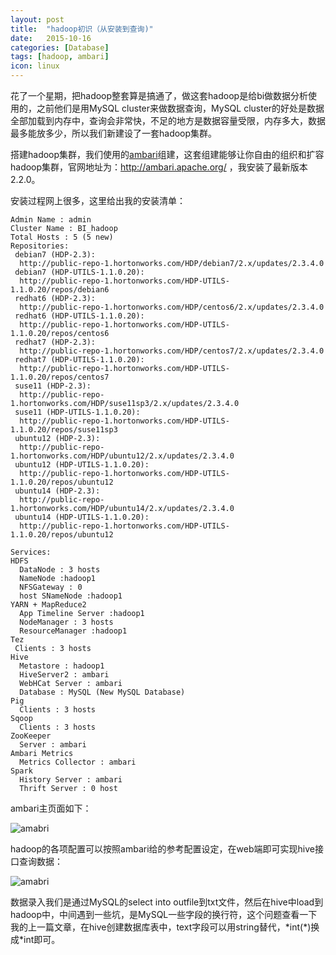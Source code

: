 ```yaml
---
layout: post
title:  "hadoop初识（从安装到查询)"
date:   2015-10-16
categories: [Database]
tags: [hadoop, ambari]
icon: linux
---
```


花了一个星期，把hadoop整套算是搞通了，做这套hadoop是给bi做数据分析使用的，之前他们是用MySQL cluster来做数据查询，MySQL cluster的好处是数据全部加载到内存中，查询会非常快，不足的地方是数据容量受限，内存多大，数据最多能放多少，所以我们新建设了一套hadoop集群。

搭建hadoop集群，我们使用的[ambari](http://ambari.apache.org/)组建，这套组建能够让你自由的组织和扩容hadoop集群，官网地址为：http://ambari.apache.org/ ，我安装了最新版本2.2.0。

安装过程网上很多，这里给出我的安装清单：

```
Admin Name : admin 
Cluster Name : BI_hadoop 
Total Hosts : 5 (5 new) 
Repositories:
 debian7 (HDP-2.3):
  http://public-repo-1.hortonworks.com/HDP/debian7/2.x/updates/2.3.4.0
 debian7 (HDP-UTILS-1.1.0.20):
  http://public-repo-1.hortonworks.com/HDP-UTILS-1.1.0.20/repos/debian6
 redhat6 (HDP-2.3):
  http://public-repo-1.hortonworks.com/HDP/centos6/2.x/updates/2.3.4.0
 redhat6 (HDP-UTILS-1.1.0.20):
  http://public-repo-1.hortonworks.com/HDP-UTILS-1.1.0.20/repos/centos6
 redhat7 (HDP-2.3):
  http://public-repo-1.hortonworks.com/HDP/centos7/2.x/updates/2.3.4.0
 redhat7 (HDP-UTILS-1.1.0.20):
  http://public-repo-1.hortonworks.com/HDP-UTILS-1.1.0.20/repos/centos7
 suse11 (HDP-2.3):
  http://public-repo-1.hortonworks.com/HDP/suse11sp3/2.x/updates/2.3.4.0
 suse11 (HDP-UTILS-1.1.0.20):
  http://public-repo-1.hortonworks.com/HDP-UTILS-1.1.0.20/repos/suse11sp3
 ubuntu12 (HDP-2.3):
  http://public-repo-1.hortonworks.com/HDP/ubuntu12/2.x/updates/2.3.4.0
 ubuntu12 (HDP-UTILS-1.1.0.20):
  http://public-repo-1.hortonworks.com/HDP-UTILS-1.1.0.20/repos/ubuntu12
 ubuntu14 (HDP-2.3):
  http://public-repo-1.hortonworks.com/HDP/ubuntu14/2.x/updates/2.3.4.0
 ubuntu14 (HDP-UTILS-1.1.0.20):
  http://public-repo-1.hortonworks.com/HDP-UTILS-1.1.0.20/repos/ubuntu12

Services:
HDFS
  DataNode : 3 hosts 
  NameNode :hadoop1 
  NFSGateway : 0 
  host SNameNode :hadoop1
YARN + MapReduce2
  App Timeline Server :hadoop1 
  NodeManager : 3 hosts 
  ResourceManager :hadoop1
Tez
 Clients : 3 hosts
Hive
  Metastore : hadoop1
  HiveServer2 : ambari
  WebHCat Server : ambari
  Database : MySQL (New MySQL Database)
Pig
  Clients : 3 hosts 
Sqoop
  Clients : 3 hosts 
ZooKeeper
  Server : ambari 
Ambari Metrics
  Metrics Collector : ambari 
Spark
  History Server : ambari 
  Thrift Server : 0 host
```

ambari主页面如下：

![amabri](/images/hadoop_ambari/ambari.png)

hadoop的各项配置可以按照ambari给的参考配置设定，在web端即可实现hive接口查询数据：

![amabri](/images/hadoop_ambari/hive-web.png)

数据录入我们是通过MySQL的select into outfile到txt文件，然后在hive中load到hadoop中，中间遇到一些坑，是MySQL一些字段的换行符，这个问题查看一下我的上一篇文章，在hive创建数据库表中，text字段可以用string替代，\*int(\*)换成\*int即可。



